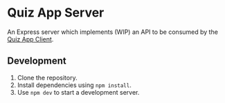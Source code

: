 # Quiz App Server

An Express server which implements (WIP) an API to be consumed by the [Quiz App Client](https://github.com/faraazb/quiz-app-client).

## Development

1. Clone the repository.
2. Install dependencies using `npm install`.
3. Use `npm dev` to start a development server.
